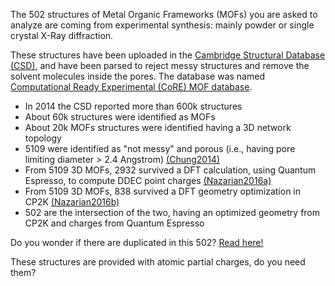 The 502 structures of Metal Organic Frameworks (MOFs) you are asked to analyze
are coming from experimental synthesis: mainly powder or single crystal X-Ray diffraction.

These structures have been uploaded in the [Cambridge Structural Database (CSD)](https://www.ccdc.cam.ac.uk/),
and have been parsed to reject messy structures and remove the solvent molecules inside the pores.
The database was named [Computational Ready Experimental (CoRE) MOF database](http://gregchung.github.io/CoRE-MOFs/).

* In 2014 the CSD reported more than 600k structures
* About 60k structures were identified as MOFs
* About 20k MOFs structures were identified having a 3D network topology
* 5109 were identified as "not messy" and porous (i.e., having pore limiting diameter > 2.4 Angstrom)
[(Chung2014)](https://pubs.acs.org/doi/abs/10.1021/cm502594j)
* From 5109 3D MOFs, 2932 survived a DFT calculation, using Quantum Espresso, to compute DDEC point charges
[(Nazarian2016a)](https://pubs.acs.org/doi/abs/10.1021/acs.chemmater.5b03836)
* From 5109 3D MOFs, 838 survived a DFT geometry optimization in CP2K
[(Nazarian2016b)](https://pubs.acs.org/doi/abs/10.1021/acs.chemmater.6b04226)
* 502 are the intersection of the two, having an optimized geometry from CP2K and charges from Quantum Espresso

Do you wonder if there are duplicated in this 502? [Read here!](https://pubs.acs.org/doi/abs/10.1021/acs.cgd.7b01663)

These structures are provided with atomic partial charges, do you need them?
